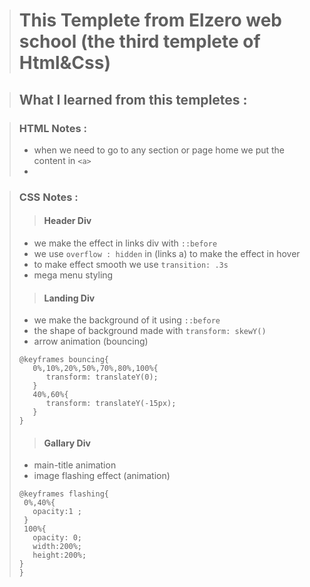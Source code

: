 > # This Templete from Elzero web school (the third templete of Html&Css)

>## What I learned from this templetes :

>### HTML Notes :
>- when we need to go to any section or page home we put the content in ```<a>```
>- 

>### CSS Notes :
>>#### Header Div
>- we make the effect in links div with ```::before```
>- we use ``` overflow : hidden ``` in (links a) to make the effect in hover
>- to make effect smooth we use ```transition: .3s```
>- mega menu styling
>>#### Landing Div
>- we make the background of it using ```::before```
>- the shape of background made with ```transform: skewY()```
>- arrow animation (bouncing)
>~~~
>@keyframes bouncing{
>    0%,10%,20%,50%,70%,80%,100%{
>       transform: translateY(0);
>    }
>    40%,60%{
>       transform: translateY(-15px);
>    }
> }
>~~~
>>#### Gallary Div
>- main-title animation
>- image flashing effect (animation)
>~~~
>@keyframes flashing{
>  0%,40%{
>    opacity:1 ;
>  }
>  100%{
>    opacity: 0;
>    width:200%;
>    height:200%;
> }
>}
>~~~
